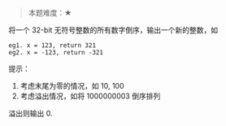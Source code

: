 > 本题难度：★

将一个 32-bit 无符号整数的所有数字倒序，输出一个新的整数，如

```
eg1. x = 123, return 321
eg2. x = -123, return -321
```

提示：

1. 考虑末尾为零的情况，如 10, 100
2. 考虑溢出情况，如将 1000000003 倒序排列

溢出则输出 0.
